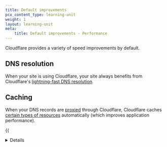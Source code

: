 ```yaml
---
title: Default improvements
pcx_content_type: learning-unit
weight: 1
layout: learning-unit
meta:
    title: Default improvements - Performance
---
```


Cloudflare provides a variety of speed improvements by default.

## DNS resolution

When your site is using Cloudflare, your site always benefits from Cloudflare's [lightning-fast DNS resolution](https://blog.cloudflare.com/tag/network-performance-update/).

## Caching

When your DNS records are [proxied](/dns/manage-dns-records/reference/proxied-dns-records/) through Cloudflare, Cloudflare caches [certain types of resources](/cache/concepts/default-cache-behavior/#default-cached-file-extensions) automatically (which improves application performance).

{{<details header="How does caching improve performance?">}}

Caching is the process of storing copies of files in a cache, or temporary storage location, so that they can be accessed more quickly.

When Cloudflare stores content in its cache, the request never needs to go to your application or origin server, which reduces the number of requests and gets content to the user more quickly.

{{<render file="_cache-basic-diagram.md">}}
<br/>

For more details, refer to the [Cloudflare Learning Center](https://www.cloudflare.com/learning/cdn/what-is-caching/).

</div>
</details>

